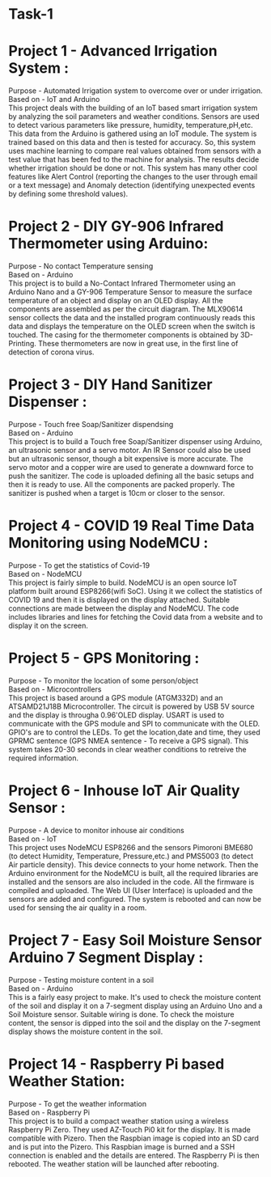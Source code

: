 # Task-1
# Project 1 - Advanced Irrigation System :    
Purpose - Automated Irrigation system to overcome over or under irrigation.   
Based on -  IoT and Arduino   
This project deals with the building of an IoT based smart irrigation system by analyzing the soil parameters and weather conditions. Sensors are used to detect various parameters like pressure, humidity, temperature,pH,etc. This data from the Arduino is gathered using an IoT module. The system is trained based on this data and then is tested for accuracy. So, this system uses machine learning to compare real values obtained from sensors with a test value that has been fed to the machine for analysis. The results decide whether irrigation should be done or not. This system has many other cool features like Alert Control (reporting the changes to the user through email or a text message) and Anomaly detection (identifying unexpected events by defining some threshold values).

# Project 2 - DIY GY-906 Infrared Thermometer using Arduino:
Purpose - No contact Temperature sensing      
Based on - Arduino     
This project is to build a No-Contact Infrared Thermometer using an Arduino Nano and a GY-906 Temperature Sensor to measure the surface temperature of an object and display on an OLED display. All the components are assembled as per the circuit diagram. The MLX90614 sensor collects the data and the installed program continuously reads this data and displays the temperature on the OLED screen when the switch is touched. The casing for the thermometer components is obtained by 3D-Printing. These thermometers are now in great use, in the first line of detection of corona virus.

# Project 3 - DIY Hand Sanitizer Dispenser :
Purpose - Touch free Soap/Sanitizer dispendsing      
Based on - Arduino    
This project is to build a Touch free Soap/Sanitizer dispenser using Arduino, an ultrasonic sensor and a servo motor. An IR Sensor could also be used but an ultrasonic sensor, though a bit expensive is more accurate. The servo motor and a copper wire are used to generate a downward force to push the sanitizer. The code is uploaded defining all the basic setups and then it is ready to use. All the components are packed properly. The sanitizer is pushed when a target is 10cm or closer to the sensor.

# Project 4 - COVID 19 Real Time Data Monitoring using NodeMCU :   
Purpose - To get the statistics of Covid-19    
Based on - NodeMCU    
This project is fairly simple to build. NodeMCU is an open source IoT platform built around ESP8266(wifi SoC). Using it we collect the statistics of COVID 19 and then it is displayed on the display attached. Suitable connections are made between the display and NodeMCU. The code includes libraries and lines for fetching the Covid data from a website and to display it on the screen.

# Project 5 - GPS Monitoring :
Purpose - To monitor the location of some person/object    
Based on - Microcontrollers   
This project is based around a GPS module (ATGM332D) and an ATSAMD21J18B Microcontroller. The circuit is powered by USB 5V source and the display is througha 0.96'OLED display. USART is used to communicate with the GPS module and SPI to communicate with the OLED. GPIO's are to control the LEDs. To get the location,date and time, they used GPRMC sentence (GPS NMEA sentence - To receive a GPS signal). This system takes 20-30 seconds in clear weather conditions to retreive the required information.

# Project 6 - Inhouse IoT Air Quality Sensor :   
Purpose - A device to monitor inhouse air conditions   
Based on - IoT   
This project uses NodeMCU ESP8266 and the sensors Pimoroni BME680 (to detect Humidity, Temperature, Pressure,etc.) and PMS5003 (to detect Air particle density). This device connects to your home network. Then the Arduino environment for the NodeMCU is built, all the required libraries are installed and the sensors are also included in the code. All the firmware is compiled and uploaded. The Web UI (User Interface) is uploaded and the sensors are added and configured. The system is rebooted and can now be used for sensing the air quality in a room.

# Project 7 - Easy Soil Moisture Sensor Arduino 7 Segment Display :
Purpose - Testing moisture content in a soil   
Based on - Arduino   
This is a fairly easy project to make. It's used to check the moisture content of the soil and display it on a 7-segment display using an Arduino Uno and a Soil Moisture sensor. Suitable wiring is done. To check the moisture content, the sensor is dipped into the soil and the display on the 7-segment display shows the moisture content in the soil.

# Project 14 - Raspberry Pi based Weather Station:
Purpose - To get the weather information   
Based on - Raspberry Pi   
This project is to build a compact weather station using a wireless Raspberry Pi Zero. They used AZ-Touch Pi0 kit for the display. It is made compatible with Pizero. Then the Raspbian image is copied into an SD card and is put into the Pizero. This Raspbian image is burned and a SSH connection is enabled and the details are entered. The Raspberry Pi is then rebooted. The weather station will be launched after rebooting.
